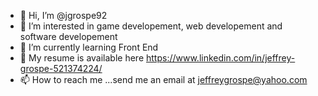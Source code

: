 - 👋 Hi, I’m @jgrospe92
- 👀 I’m interested in game developement, web developement and software developement
- 🌱 I’m currently learning Front End
- 💞️ My resume is available here https://www.linkedin.com/in/jeffrey-grospe-521374224/
- 📫 How to reach me ...send me an email at jeffreygrospe@yahoo.com

<!---
jgrospe92/jgrospe92 is a ✨ special ✨ repository because its `README.md` (this file) appears on your GitHub profile.
You can click the Preview link to take a look at your changes.
--->
